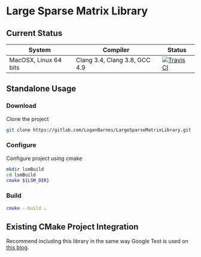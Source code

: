 Large Sparse Matrix Library
===========================

Current Status
--------------

| System | Compiler | Status |
| ------ | -------- | ------ |
| MacOSX, Linux 64 bits | Clang 3.4, Clang 3.8, GCC 4.9 | [![Travis CI](https://travis-ci.org/loganbarnes/lsm.svg?branch=master)](https://travis-ci.org/loganbarnes/lsm)|

Standalone Usage
----------------

### Download

Clone the project

```bash
git clone https://gitlab.com/LoganBarnes/LargeSparseMatrixLibrary.git
```

### Configure

Configure project using cmake

```bash
mkdir lsmBuild
cd lsmBuild
cmake ${LSM_DIR}
```

### Build

```bash
cmake --build .
```


Existing CMake Project Integration
----------------------------------

Recommend including this library in the same way Google Test is used on [this blog](https://crascit.com/2015/07/25/cmake-gtest/).
